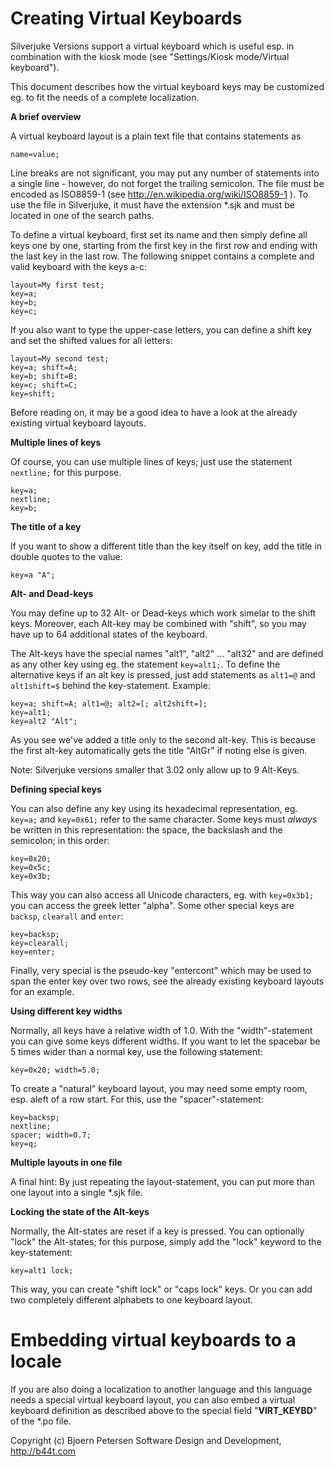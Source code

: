 Creating Virtual Keyboards
================================================================================

Silverjuke Versions support a virtual keyboard which is useful esp. in 
combination with the kiosk mode (see "Settings/Kiosk mode/Virtual keyboard").

This document describes how the virtual keyboard keys may be customized eg. to 
fit the needs of a complete localization.


**A brief overview**

A virtual keyboard layout is a plain text file that contains statements as 

    name=value;

Line breaks are not significant, you may put any number of statements into a 
single line - however, do not forget the trailing semicolon. The file must be
encoded as ISO8859-1 (see http://en.wikipedia.org/wiki/ISO8859-1 ). To use 
the file in Silverjuke, it must have the extension *.sjk and must be located 
in one of the search paths.

To define a virtual keyboard, first set its name and then simply define all keys
one by one, starting from the first key in the first row and ending with the 
last key in the last row. The following snippet contains a complete and valid 
keyboard with the keys a-c:

    layout=My first test;
    key=a; 
    key=b;
    key=c;

If you also want to type the upper-case letters, you can define a shift key and
set the shifted values for all letters:

    layout=My second test;
    key=a; shift=A;
    key=b; shift=B;
    key=c; shift=C;
    key=shift;

Before reading on, it may be a good idea to have a look at the already existing
virtual keyboard layouts.


**Multiple lines of keys**

Of course, you can use multiple lines of keys; just use the statement 
`nextline;` for this purpose.

    key=a;
    nextline;
    key=b;


**The title of a key**

If you want to show a different title than the key itself on key, add the title
in double quotes to the value:

    key=a "A";


**Alt- and Dead-keys**

You may define up to 32 Alt- or Dead-keys which work simelar to the shift keys.
Moreover, each Alt-key may be combined with "shift", so you may have up to 64
additional states of the keyboard.

The Alt-keys have the special names "alt1", "alt2" ... "alt32" and are defined
as any other key using eg. the statement `key=alt1;`. To define the 
alternative keys if an alt key is pressed, just add statements as `alt1=@` and
`alt1shift=$` behind the key-statement. Example:

    key=a; shift=A; alt1=@; alt2=[; alt2shift=];
    key=alt1;
    key=alt2 "Alt";

As you see we've added a title only to the second alt-key. This is because the
first alt-key automatically gets the title "AltGr" if noting else is given.

Note: Silverjuke versions smaller that 3.02 only allow up to 9 Alt-Keys.


**Defining special keys**

You can also define any key using its hexadecimal representation, eg. `key=a;`
and `key=0x61;` refer to the same character. Some keys must _always_ be written 
in this representation: the space, the backslash and the semicolon; in this 
order:

    key=0x20;
    key=0x5c;
    key=0x3b;

This way you can also access all Unicode characters, eg. with `key=0x3b1;` you
can access the greek letter "alpha". Some other special keys are `backsp`,
`clearall` and `enter`:

    key=backsp;
    key=clearall;
    key=enter;

Finally, very special is the pseudo-key "entercont" which may be used to span
the enter key over two rows, see the already existing keyboard layouts for an
example.


**Using different key widths**

Normally, all keys have a relative width of 1.0. With the "width"-statement you
can give some keys different widths. If you want to let the spacebar be 5 times 
wider than a normal key, use the following statement:

    key=0x20; width=5.0;

To create a "natural" keyboard layout, you may need some empty room, esp. aleft
of a row start. For this, use the "spacer"-statement:

    key=backsp;
    nextline;
    spacer; width=0.7;
    key=q;


**Multiple layouts in one file**

A final hint: By just repeating the layout-statement, you can put more than one 
layout into a single *.sjk file.


**Locking the state of the Alt-keys**

Normally, the Alt-states are reset if a key is pressed. You can optionally 
"lock" the Alt-states; for this purpose, simply add the "lock" keyword to the
key-statement:

    key=alt1 lock;

This way, you can create "shift lock" or "caps lock" keys. Or you can add two 
completely different alphabets to one keyboard layout.


Embedding virtual keyboards to a locale
================================================================================

If you are also doing a localization to another language and this language needs 
a special virtual keyboard layout, you can also embed a virtual keyboard 
definition as described above to the special field "__VIRT_KEYBD__" of the *.po
file.


Copyright (c) Bjoern Petersen Software Design and Development, http://b44t.com

